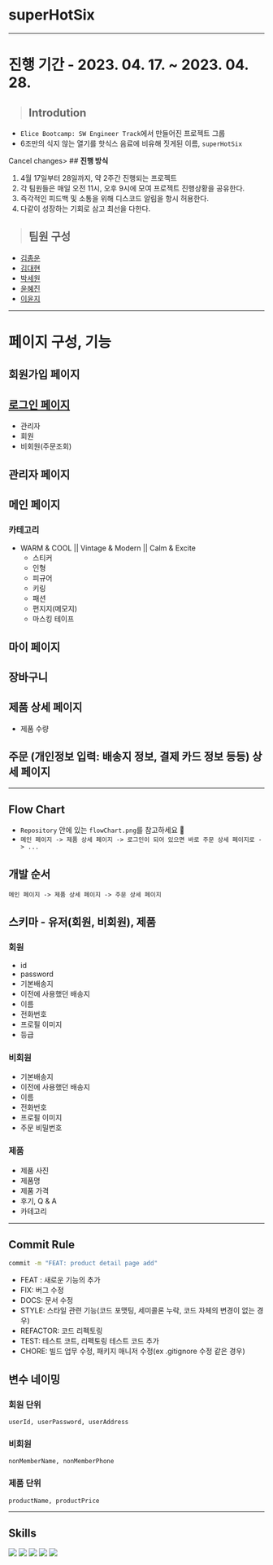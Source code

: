 # **superHotSix**

---

# **진행 기간 - 2023. 04. 17. ~ 2023. 04. 28.**

> ## **Introdution**

- `Elice Bootcamp: SW Engineer Track`에서 만들어진 프로젝트 그룹
- 6조만의 식지 않는 열기를 핫식스 음료에 비유해 짓게된 이름, `superHotSix`

Cancel changes> ## **진행 방식**

1. 4월 17일부터 28일까지, 약 2주간 진행되는 프로젝트
2. 각 팀원들은 매일 오전 11시, 오후 9시에 모여 프로젝트 진행상황을 공유한다.
3. 즉각적인 피드백 및 소통을 위해 디스코드 알림을 항시 허용한다.
4. 다같이 성장하는 기회로 삼고 최선을 다한다.

> ## **팀원 구성**

- [김종운](#)
- [김대현](#)
- [박세원](#)
- [윤혜진](#)
- [이윤지](#)

---

# **페이지 구성, 기능**

## **회원가입 페이지**

## **[로그인 페이지](https://signinssl.gmarket.co.kr/LogIn/LogIn?URL=http://myg.gmarket.co.kr/ContractList/ContractList)**

- 관리자
- 회원
- 비회원(주문조회)

## **관리자 페이지**

## **메인 페이지**

### **카테고리**

- WARM & COOL || Vintage & Modern || Calm & Excite
  - 스티커
  - 인형
  - 피규어
  - 키링
  - 패션
  - 편지지(메모지)
  - 마스킹 테이프

## **마이 페이지**

## **장바구니**

## **제품 상세 페이지**

- 제품 수량

## **주문 (개인정보 입력: 배송지 정보, 결제 카드 정보 등등) 상세 페이지**

---

## **Flow Chart**

- `Repository` 안에 있는 `flowChart.png`를 참고하세요 🙏
- `메인 페이지 -> 제품 상세 페이지 -> 로그인이 되어 있으면 바로 주문 상세 페이지로 -> ...`

## **개발 순서**

`메인 페이지 -> 제품 상세 페이지 -> 주문 상세 페이지`

## **스키마 - 유저(회원, 비회원), 제품**

### 회원

- id
- password
- 기본배송지
- 이전에 사용했던 배송지
- 이름
- 전화번호
- 프로필 이미지
- 등급

### 비회원

- 기본배송지
- 이전에 사용했던 배송지
- 이름
- 전화번호
- 프로필 이미지
- 주문 비밀번호

### 제품

- 제품 사진
- 제품명
- 제품 가격
- 후기, Q & A
- 카테고리

---

## **Commit Rule**

```bash
commit -m "FEAT: product detail page add"
```

- FEAT : 새로운 기능의 추가
- FIX: 버그 수정
- DOCS: 문서 수정
- STYLE: 스타일 관련 기능(코드 포맷팅, 세미콜론 누락, 코드 자체의 변경이 없는 경우)
- REFACTOR: 코드 리펙토링
- TEST: 테스트 코트, 리펙토링 테스트 코드 추가
- CHORE: 빌드 업무 수정, 패키지 매니저 수정(ex .gitignore 수정 같은 경우)

## **변수 네이밍**

### 회원 단위

`userId, userPassword, userAddress`

### 비회원

`nonMemberName, nonMemberPhone`

### 제품 단위

`productName, productPrice`

---

## **Skills**

<img src="https://img.shields.io/badge/HTML-E34F26?style=flat-square&labelColor=000000&logo=HTML5"/> <img src="https://img.shields.io/badge/CSS-1572B6?style=flat-square&labelColor=000000&logo=CSS3&logoColor=1572B6"/> <img src="https://img.shields.io/badge/JavaScript-F7DF1E?style=flat-square&labelColor=000000&logo=JavaScript&logoColor=F7DF1E"/> <img src="https://img.shields.io/badge/TypeScript-3178C6?style=flat-square&labelColor=000000&logo=TypeScript&logoColor=3178C6"/> <img src="https://img.shields.io/badge/Node.js-339933?style=flat-square&labelColor=000000&logo=node.js&logoColor=339933"/>
